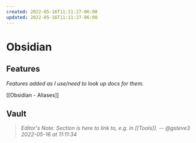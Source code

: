 ```yaml
---
created: 2022-05-16T11:11:27-06:00
updated: 2022-05-16T11:11:27-06:00
---
```

# Obsidian



## Features

*Features added as I use/need to look up docs for them.*

[[Obsidian - Aliases]]

## Vault
> *Editor's Note: Section is here to link to, e.g. in [[Tools]].*
> *-- @gsteve3 2022-05-16 at 11:11:34*